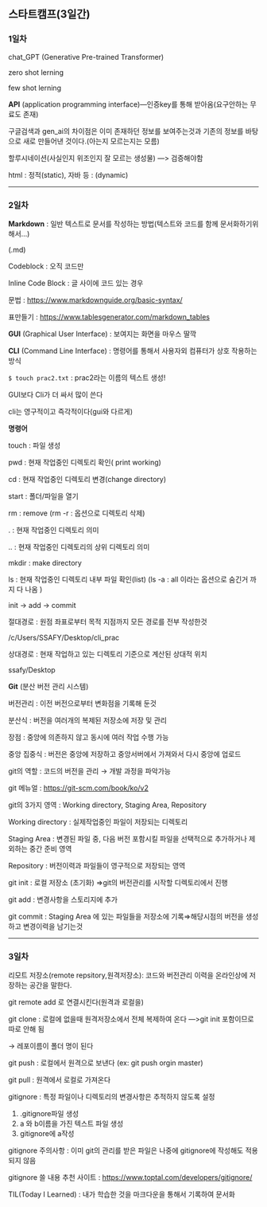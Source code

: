 ## 스타트캠프(3일간)
### 1일차

chat_GPT (Generative Pre-trained Transformer)

zero shot lerning

few shot lerning

**API** (application programming interface)—인증key를 통해 받아옴(요구안하는 무료도 존재)

구글검색과 gen_ai의 차이점은 이미 존재하던 정보를 보여주는것과 기존의 정보를 바탕으로 새로 만들어낸 것이다.(아는지 모르는지는 모름)

할루시네이션(사실인지 위조인지 잘 모르는 생성물) —> 검증해야함

html : 정적(static), 자바 등 : (dynamic)

---

### 2일차

**Markdown** : 일반 텍스트로 문서를 작성하는 방법(텍스트와 코드를 함께 문서화하기위해서…)

(.md)

Codeblock              : 오직 코드만

Inline Code Block   : 글 사이에 코드 있는 경우

문법 : https://www.markdownguide.org/basic-syntax/

표만들기 : https://www.tablesgenerator.com/markdown_tables

**GUI** (Graphical User Interface)  : 보여지는 화면을 마우스 딸깍

**CLI** (Command Line Interface) : 명령어를 통해서 사용자외 컴퓨터가 상호 작용하는 방식

`$ touch prac2.txt`  : prac2라는 이름의 텍스트 생성!

GUI보다 Cli가 더 싸서 많이 쓴다

cli는 영구적이고 즉각적이다(gui와 다르게)

**명령어**

touch : 파일 생성

pwd : 현재 작업중인 디렉토리 확인( print working)

cd : 현재 작업중인 디렉토리 변경(change directory)

start : 폴더/파일을 열기

rm : remove (rm -r :  옵션으로 디렉토리 삭제)

. : 현재 작업중인 디렉토리 의미

.. : 현재 작업중인 디렉토리의 상위 디렉토리 의미

mkdir : make directory

ls : 현재 작업중인 디렉토리 내부 파일 확인(list) (ls -a : all 이라는 옵션으로 숨긴거 까지 다 나옴 )

init → add → commit



절대경로 : 원점 좌표로부터 목적 지점까지 모든 경로를 전부 작성한것  

/c/Users/SSAFY/Desktop/cli_prac

상대경로 : 현재 작업하고 있는 디렉토리 기준으로 계산된 상대적 위치

ssafy/Desktop

**Git**  (분산 버전 관리 시스템)

버전관리 : 이전 버전으로부터 변화점을 기록해 둔것

분산식 : 버전을 여러개의 복제된 저장소에 저장 및 관리

장점 : 중앙에 의존하지 않고  동시에 여러 작업 수행 가능

중앙 집중식 : 버전은 중앙에 저장하고 중앙서버에서 가져와서 다시 중앙에 업로드

git의 역할 :  코드의 버전을 관리 → 개발 과정을 파악가능

git 메뉴얼 : https://git-scm.com/book/ko/v2

git의 3가지 영역 : Working directory, Staging Area, Repository

Working directory : 실제작업중인 파일이 저장되는 디렉토리

Staging Area : 변경된 파일 중, 다음 버전 포함시킬 파일을 선택적으로 추가하거나 제외하는 중간 준비 영역

Repository : 버전이력과 파일들이 영구적으로 저장되는 영역

git init : 로컬 저장소 (초기화) ⇒git의 버전관리를 시작할 디렉토리에서 진행

git add : 변경사항을  스토리지에 추가

git commit : Staging Area 에 있는 파일들을 저장소에 기록⇒해당시점의 버전을 생성하고 변경이력을 남기는것

---

### 3일차

리모트 저장소(remote repsitory,원격저장소): 코드와 버전관리 이력을 온라인상에 저장하는 공간을 말한다.

git remote add 로 연결시킨다(원격과 로컬을)

git clone : 로컬에 없을때 원격저장소에서 전체 복제하여 온다 —>git init 포함이므로 따로 안해 됨

→ 레포이름이 폴더 명이 된다

git push : 로컬에서 원격으로 보낸다  (ex: git push orgin master)

git pull : 원격에서 로컬로 가져온다

gitignore : 특정 파일이나 디렉토리의 변경사항은 추적하지 않도록 설정 

1.    .gitignore파일 생성
2.   a 와 b이름을 가진 텍스트 파일 생성
3.  gitignore에 a작성

gitignore 주의사항  : 이미 git의 관리를 받은 파일은 나중에 gitignore에 작성해도 적용되지 않음

gitignore 쓸 내용 추천 사이트 : https://www.toptal.com/developers/gitignore/

TIL(Today I Learned) : 내가 학습한 것을 마크다운을 통해서 기록하여 문서화